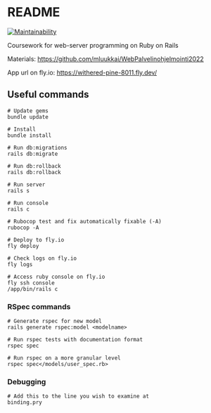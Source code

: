 # README

[![Maintainability](https://api.codeclimate.com/v1/badges/040ca9def984d607f378/maintainability)](https://codeclimate.com/github/SNurmivaara/ratebeer/maintainability)

Coursework for web-server programming on Ruby on Rails 

Materials: https://github.com/mluukkai/WebPalvelinohjelmointi2022

App url on fly.io: https://withered-pine-8011.fly.dev/


## Useful commands

```
# Update gems
bundle update

# Install
bundle install

# Run db:migrations
rails db:migrate

# Run db:rollback
rails db:rollback

# Run server
rails s

# Run console
rails c

# Rubocop test and fix automatically fixable (-A)
rubocop -A

# Deploy to fly.io
fly deploy

# Check logs on fly.io
fly logs

# Access ruby console on fly.io
fly ssh console
/app/bin/rails c
```

### RSpec commands

```
# Generate rspec for new model
rails generate rspec:model <modelname>

# Run rspec tests with documentation format
rspec spec

# Run rspec on a more granular level
rspec spec</models/user_spec.rb>

```

### Debugging

```
# Add this to the line you wish to examine at
binding.pry
```
